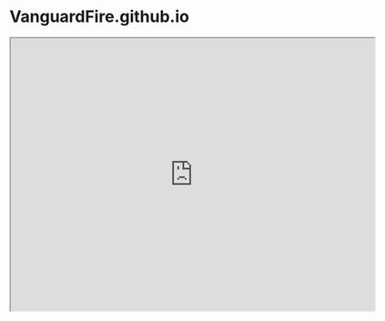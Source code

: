# VanguardFire.github.io



<iframe src="https://drive.google.com/file/d/1sfcySJy-xMOfi0HMPtiuVH9IVIGGymQU/preview" width="640" height="480"></iframe>
